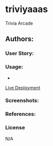 # triviyaaas

Trivia Arcade

## Authors:

### User Story:

### Usage:

-

[Live Deployment]()

### Screenshots:

### References:

### License

N/A
